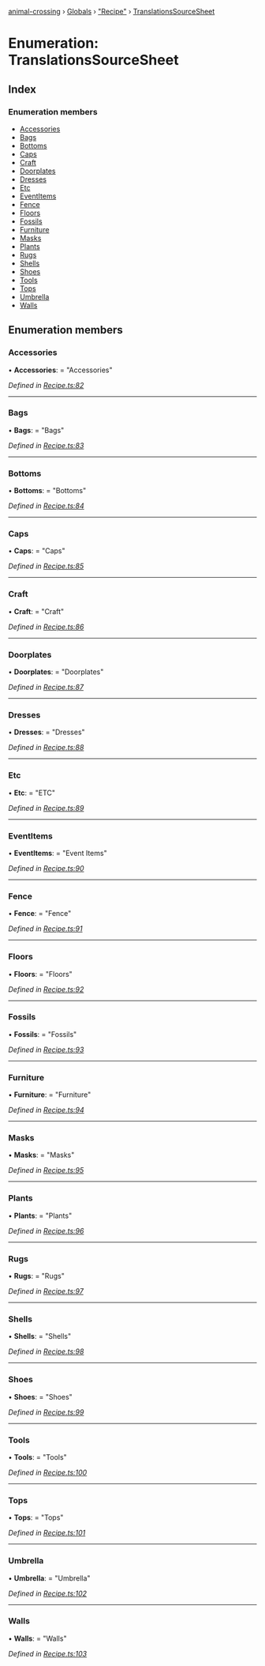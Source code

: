 [animal-crossing](../README.md) › [Globals](../globals.md) › ["Recipe"](../modules/_recipe_.md) › [TranslationsSourceSheet](_recipe_.translationssourcesheet.md)

# Enumeration: TranslationsSourceSheet

## Index

### Enumeration members

* [Accessories](_recipe_.translationssourcesheet.md#accessories)
* [Bags](_recipe_.translationssourcesheet.md#bags)
* [Bottoms](_recipe_.translationssourcesheet.md#bottoms)
* [Caps](_recipe_.translationssourcesheet.md#caps)
* [Craft](_recipe_.translationssourcesheet.md#craft)
* [Doorplates](_recipe_.translationssourcesheet.md#doorplates)
* [Dresses](_recipe_.translationssourcesheet.md#dresses)
* [Etc](_recipe_.translationssourcesheet.md#etc)
* [EventItems](_recipe_.translationssourcesheet.md#eventitems)
* [Fence](_recipe_.translationssourcesheet.md#fence)
* [Floors](_recipe_.translationssourcesheet.md#floors)
* [Fossils](_recipe_.translationssourcesheet.md#fossils)
* [Furniture](_recipe_.translationssourcesheet.md#furniture)
* [Masks](_recipe_.translationssourcesheet.md#masks)
* [Plants](_recipe_.translationssourcesheet.md#plants)
* [Rugs](_recipe_.translationssourcesheet.md#rugs)
* [Shells](_recipe_.translationssourcesheet.md#shells)
* [Shoes](_recipe_.translationssourcesheet.md#shoes)
* [Tools](_recipe_.translationssourcesheet.md#tools)
* [Tops](_recipe_.translationssourcesheet.md#tops)
* [Umbrella](_recipe_.translationssourcesheet.md#umbrella)
* [Walls](_recipe_.translationssourcesheet.md#walls)

## Enumeration members

###  Accessories

• **Accessories**: = "Accessories"

*Defined in [Recipe.ts:82](https://github.com/Norviah/animal-crossing/blob/7daadc1/module/types/Recipe.ts#L82)*

___

###  Bags

• **Bags**: = "Bags"

*Defined in [Recipe.ts:83](https://github.com/Norviah/animal-crossing/blob/7daadc1/module/types/Recipe.ts#L83)*

___

###  Bottoms

• **Bottoms**: = "Bottoms"

*Defined in [Recipe.ts:84](https://github.com/Norviah/animal-crossing/blob/7daadc1/module/types/Recipe.ts#L84)*

___

###  Caps

• **Caps**: = "Caps"

*Defined in [Recipe.ts:85](https://github.com/Norviah/animal-crossing/blob/7daadc1/module/types/Recipe.ts#L85)*

___

###  Craft

• **Craft**: = "Craft"

*Defined in [Recipe.ts:86](https://github.com/Norviah/animal-crossing/blob/7daadc1/module/types/Recipe.ts#L86)*

___

###  Doorplates

• **Doorplates**: = "Doorplates"

*Defined in [Recipe.ts:87](https://github.com/Norviah/animal-crossing/blob/7daadc1/module/types/Recipe.ts#L87)*

___

###  Dresses

• **Dresses**: = "Dresses"

*Defined in [Recipe.ts:88](https://github.com/Norviah/animal-crossing/blob/7daadc1/module/types/Recipe.ts#L88)*

___

###  Etc

• **Etc**: = "ETC"

*Defined in [Recipe.ts:89](https://github.com/Norviah/animal-crossing/blob/7daadc1/module/types/Recipe.ts#L89)*

___

###  EventItems

• **EventItems**: = "Event Items"

*Defined in [Recipe.ts:90](https://github.com/Norviah/animal-crossing/blob/7daadc1/module/types/Recipe.ts#L90)*

___

###  Fence

• **Fence**: = "Fence"

*Defined in [Recipe.ts:91](https://github.com/Norviah/animal-crossing/blob/7daadc1/module/types/Recipe.ts#L91)*

___

###  Floors

• **Floors**: = "Floors"

*Defined in [Recipe.ts:92](https://github.com/Norviah/animal-crossing/blob/7daadc1/module/types/Recipe.ts#L92)*

___

###  Fossils

• **Fossils**: = "Fossils"

*Defined in [Recipe.ts:93](https://github.com/Norviah/animal-crossing/blob/7daadc1/module/types/Recipe.ts#L93)*

___

###  Furniture

• **Furniture**: = "Furniture"

*Defined in [Recipe.ts:94](https://github.com/Norviah/animal-crossing/blob/7daadc1/module/types/Recipe.ts#L94)*

___

###  Masks

• **Masks**: = "Masks"

*Defined in [Recipe.ts:95](https://github.com/Norviah/animal-crossing/blob/7daadc1/module/types/Recipe.ts#L95)*

___

###  Plants

• **Plants**: = "Plants"

*Defined in [Recipe.ts:96](https://github.com/Norviah/animal-crossing/blob/7daadc1/module/types/Recipe.ts#L96)*

___

###  Rugs

• **Rugs**: = "Rugs"

*Defined in [Recipe.ts:97](https://github.com/Norviah/animal-crossing/blob/7daadc1/module/types/Recipe.ts#L97)*

___

###  Shells

• **Shells**: = "Shells"

*Defined in [Recipe.ts:98](https://github.com/Norviah/animal-crossing/blob/7daadc1/module/types/Recipe.ts#L98)*

___

###  Shoes

• **Shoes**: = "Shoes"

*Defined in [Recipe.ts:99](https://github.com/Norviah/animal-crossing/blob/7daadc1/module/types/Recipe.ts#L99)*

___

###  Tools

• **Tools**: = "Tools"

*Defined in [Recipe.ts:100](https://github.com/Norviah/animal-crossing/blob/7daadc1/module/types/Recipe.ts#L100)*

___

###  Tops

• **Tops**: = "Tops"

*Defined in [Recipe.ts:101](https://github.com/Norviah/animal-crossing/blob/7daadc1/module/types/Recipe.ts#L101)*

___

###  Umbrella

• **Umbrella**: = "Umbrella"

*Defined in [Recipe.ts:102](https://github.com/Norviah/animal-crossing/blob/7daadc1/module/types/Recipe.ts#L102)*

___

###  Walls

• **Walls**: = "Walls"

*Defined in [Recipe.ts:103](https://github.com/Norviah/animal-crossing/blob/7daadc1/module/types/Recipe.ts#L103)*
